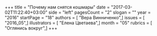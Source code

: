 +++
title = "Почему нам снятся кошмары"
date = "2017-03-02T11:22:40+03:00"
side = "left"
pagesCount = "2"
slogan = ""
year = "2016"
startPage = "18"
authors = [ "Вера Винниченко",]
issues = [ "2016_05",]
illustrators = [ "Елена Цветаева",]
month = "05"
rubrics = [ "Оглянись вокруг",]
+++
